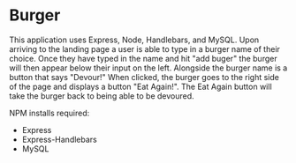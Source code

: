 # Burger

This application uses Express, Node, Handlebars, and MySQL. Upon arriving to the landing page a user is able to type in a burger name of their choice. Once they have typed in the name and hit "add buger" the burger will then appear below their input on the left. Alongside the burger name is a button that says "Devour!" When clicked, the burger goes to the right side of the page and displays a button "Eat Again!". The Eat Again button will take the burger back to being able to be devoured. 

NPM installs required: 

* Express
* Express-Handlebars
* MySQL


